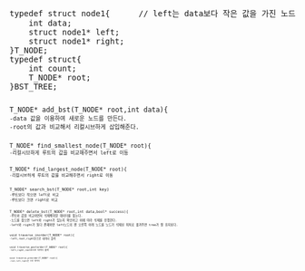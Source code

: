 

<pre>typedef struct node1{      // left는 data보다 작은 값을 가진 노드들 right는 더 큰 값의 노드들
	int data;   
	struct node1* left;  
	struct node1* right;  
}T_NODE;  
typedef struct{  
	int count;  
	T_NODE* root;  
}BST_TREE;  <code>
    
<pre>T_NODE* add_bst(T_NODE* root,int data){<code>  
-data 값을 이용하여 새로운 노드를 만든다.  
-root의 값과 비교해서 리컬시브하게 삽입해준다.  
  
<pre>T_NODE* find_smallest_node(T_NODE* root){<code>  
-리컬시브하게 루트의 값을 비교해주면서 left로 이동  
  
<pre>T_NODE* find_largest_node(T_NODE* root){<code>  
-리컬시브하게 루트의 값을 비교해주면서 right로 이동  
  
<pre>T_NODE* search_bst(T_NODE* root,int key)<code>  
-루트보다 작으면 left로 비교  
-루트보다 크면 right로 비교  
  
<pre>T_NODE* delete_bst(T_NODE* root,int data,bool* success){<code>  
-루트와 값을 비교하면서 삭제해야할 데이터를 찾는다.  
-노드를 찾으면 left와 right가 있는지 확인하고 이에 따라 삭제를 진행한다.  
-left와 right가 둘다 존재하면 left노드의 맨 오른쪽 아래 노드를 노드가 삭제된 위치로 옮겨주면 tree가 잘 유지된다.  
  
<pre>void traverse_inorder(T_NODE* root){<code>  
-left,root,right순으로 데이터 출력  
  
<pre>void traverse_postorder(T_NODE* root){<code>  
-left,right,root순으로 데이터 출력  
  
<pre>void traverse_preorder(T_NODE* root){<code>  
-root,left,right순 으로 데이터   
